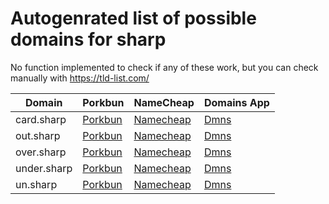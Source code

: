 # Autogenrated list of possible domains for sharp

No function implemented to check if any of these work, but you can check manually with https://tld-list.com/

| Domain | Porkbun | NameCheap | Domains App |
|---|---|---|---|
| card.sharp | [Porkbun](https://porkbun.com/checkout/search?prb=e814663da1&tlds=&idnLanguage=&search=search&q=card.sharp) | [Namecheap](https://www.namecheap.com/domains/registration/results/?domain=card.sharp) | [Dmns](https://dmns.app/domains?q=card.sharp) |
| out.sharp | [Porkbun](https://porkbun.com/checkout/search?prb=e814663da1&tlds=&idnLanguage=&search=search&q=out.sharp) | [Namecheap](https://www.namecheap.com/domains/registration/results/?domain=out.sharp) | [Dmns](https://dmns.app/domains?q=out.sharp) |
| over.sharp | [Porkbun](https://porkbun.com/checkout/search?prb=e814663da1&tlds=&idnLanguage=&search=search&q=over.sharp) | [Namecheap](https://www.namecheap.com/domains/registration/results/?domain=over.sharp) | [Dmns](https://dmns.app/domains?q=over.sharp) |
| under.sharp | [Porkbun](https://porkbun.com/checkout/search?prb=e814663da1&tlds=&idnLanguage=&search=search&q=under.sharp) | [Namecheap](https://www.namecheap.com/domains/registration/results/?domain=under.sharp) | [Dmns](https://dmns.app/domains?q=under.sharp) |
| un.sharp | [Porkbun](https://porkbun.com/checkout/search?prb=e814663da1&tlds=&idnLanguage=&search=search&q=un.sharp) | [Namecheap](https://www.namecheap.com/domains/registration/results/?domain=un.sharp) | [Dmns](https://dmns.app/domains?q=un.sharp) |
